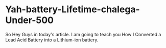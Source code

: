# Yah-battery-Lifetime-chalega-Under-500
So Hey Guys in today's article. I am going to teach you How I Converted a Lead Acid Battery into a Lithium-ion battery.
